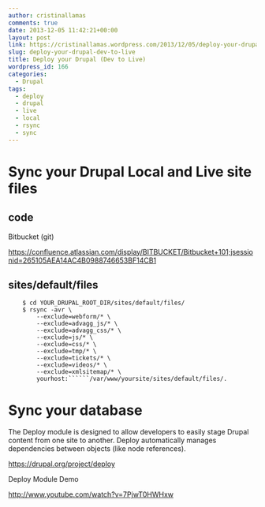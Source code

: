 ```yaml
---
author: cristinallamas
comments: true
date: 2013-12-05 11:42:21+00:00
layout: post
link: https://cristinallamas.wordpress.com/2013/12/05/deploy-your-drupal-dev-to-live/
slug: deploy-your-drupal-dev-to-live
title: Deploy your Drupal (Dev to Live)
wordpress_id: 166
categories:
  - Drupal
tags:
  - deploy
  - drupal
  - live
  - local
  - rsync
  - sync
---
```


# Sync your Drupal Local and Live site files

## code

Bitbucket (git)

https://confluence.atlassian.com/display/BITBUCKET/Bitbucket+101;jsessionid=265105AEA14AC4B0988746653BF14CB1

## sites/default/files

```````
    $ cd YOUR_DRUPAL_ROOT_DIR/sites/default/files/
    $ rsync -avr \
        --exclude=webform/* \
        --exclude=advagg_js/* \
        --exclude=advagg_css/* \
        --exclude=js/* \
        --exclude=css/* \
        --exclude=tmp/* \
        --exclude=tickets/* \
        --exclude=videos/* \
        --exclude=xmlsitemap/* \
        yourhost:``````/var/www/yoursite/sites/default/files/.
```````

# Sync your database

The Deploy module is designed to allow developers to easily stage Drupal content from one site to another. Deploy automatically manages dependencies between objects (like node references).

https://drupal.org/project/deploy

Deploy Module Demo

http://www.youtube.com/watch?v=7PjwT0HWHxw
